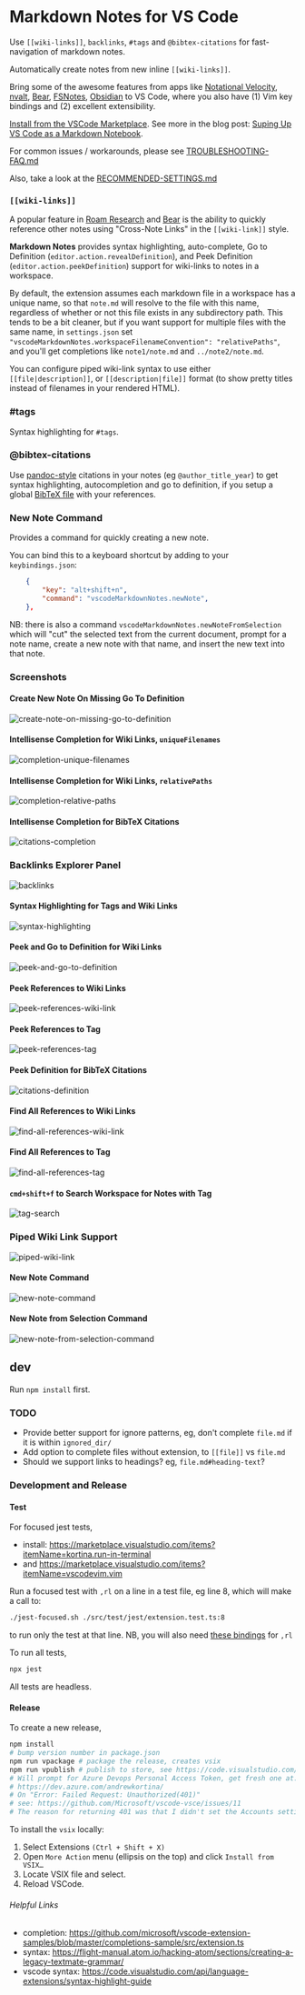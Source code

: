 # Markdown Notes for VS Code

Use `[[wiki-links]]`, `backlinks`, `#tags` and `@bibtex-citations` for fast-navigation of markdown notes.

Automatically create notes from new inline `[[wiki-links]]`.

Bring some of the awesome features from apps like [Notational Velocity](http://notational.net/), [nvalt](https://brettterpstra.com/projects/nvalt/), [Bear](https://bear.app/), [FSNotes](https://fsnot.es/), [Obsidian](https://obsidian.md/) to VS Code, where you also have (1) Vim key bindings and (2) excellent extensibility.

[Install from the VSCode Marketplace](https://marketplace.visualstudio.com/items?itemName=kortina.vscode-markdown-notes). See more in the blog post: [Suping Up VS Code as a Markdown Notebook](https://kortina.nyc/essays/suping-up-vs-code-as-a-markdown-notebook/).

For common issues / workarounds, please see [TROUBLESHOOTING-FAQ.md](https://github.com/kortina/vscode-markdown-notes/blob/master/TROUBLESHOOTING-FAQ.md)

Also, take a look at the [RECOMMENDED-SETTINGS.md](https://github.com/kortina/vscode-markdown-notes/blob/master/RECOMMENDED-SETTINGS.md)

### `[[wiki-links]]`

A popular feature in [Roam Research](https://roamresearch.com/) and [Bear](https://bear.app/) is the ability to quickly reference other notes using "Cross-Note Links" in the `[[wiki-link]]` style.

**Markdown Notes** provides syntax highlighting, auto-complete, Go to Definition (`editor.action.revealDefinition`), and Peek Definition (`editor.action.peekDefinition`) support for wiki-links to notes in a workspace.

By default, the extension assumes each markdown file in a workspace has a unique name, so that `note.md` will resolve to the file with this name, regardless of whether or not this file exists in any subdirectory path. This tends to be a bit cleaner, but if you want support for multiple files with the same name, in `settings.json` set `"vscodeMarkdownNotes.workspaceFilenameConvention": "relativePaths"`, and you'll get completions like `note1/note.md` and `../note2/note.md`.

You can configure piped wiki-link syntax to use either `[[file|description]]`, or `[[description|file]]` format (to show pretty titles instead of filenames in your rendered HTML).

### #tags

Syntax highlighting for `#tags`.

### @bibtex-citations

Use [pandoc-style](https://pandoc.org/MANUAL.html#extension-citations) citations in your notes (eg `@author_title_year`) to get syntax highlighting, autocompletion and go to definition, if you setup a global [BibTeX file](http://www.bibtex.org/Format/) with your references.

### New Note Command

Provides a command for quickly creating a new note.

You can bind this to a keyboard shortcut by adding to your `keybindings.json`:

```json
    {
        "key": "alt+shift+n",
        "command": "vscodeMarkdownNotes.newNote",
    },
```

NB: there is also a command `vscodeMarkdownNotes.newNoteFromSelection` which will "cut" the selected text from the current document, prompt for a note name, create a new note with that name, and insert the new text into that note.

### Screenshots

#### Create New Note On Missing Go To Definition

![create-note-on-missing-go-to-definition](https://github.com/kortina/vscode-markdown-notes/raw/master/demo/create-note-on-missing-go-to-definition.gif)

#### Intellisense Completion for Wiki Links, `uniqueFilenames`

![completion-unique-filenames](https://github.com/kortina/vscode-markdown-notes/raw/master/demo/completion-unique-filenames.gif)

#### Intellisense Completion for Wiki Links, `relativePaths`

![completion-relative-paths](https://github.com/kortina/vscode-markdown-notes/raw/master/demo/completion-relative-paths.gif)

#### Intellisense Completion for BibTeX Citations

![citations-completion](https://github.com/kortina/vscode-markdown-notes/raw/master/demo/citations-completion.png)

### Backlinks Explorer Panel

![backlinks](https://github.com/kortina/vscode-markdown-notes/raw/master/demo/backlinks.gif)

#### Syntax Highlighting for Tags and Wiki Links

![syntax-highlighting](https://github.com/kortina/vscode-markdown-notes/raw/master/demo/syntax-highlighting.png)

#### Peek and Go to Definition for Wiki Links

![peek-and-go-to-definition](https://github.com/kortina/vscode-markdown-notes/raw/master/demo/peek-and-go-to-definition.gif)

#### Peek References to Wiki Links

![peek-references-wiki-link](https://github.com/kortina/vscode-markdown-notes/raw/master/demo/peek-references-wiki-link.png)

#### Peek References to Tag

![peek-references-tag](https://github.com/kortina/vscode-markdown-notes/raw/master/demo/peek-references-tag.png)

#### Peek Definition for BibTeX Citations

![citations-definition](https://github.com/kortina/vscode-markdown-notes/raw/master/demo/citations-peek-definition.png)

#### Find All References to Wiki Links

![find-all-references-wiki-link](https://github.com/kortina/vscode-markdown-notes/raw/master/demo/find-all-references-wiki-link.png)

#### Find All References to Tag

![find-all-references-tag](https://github.com/kortina/vscode-markdown-notes/raw/master/demo/find-all-references-tag.png)

#### `cmd+shift+f` to Search Workspace for Notes with Tag

![tag-search](https://github.com/kortina/vscode-markdown-notes/raw/master/demo/tag-search.gif)

### Piped Wiki Link Support

![piped-wiki-link](https://github.com/kortina/vscode-markdown-notes/raw/master/demo/piped-wiki-link.png)

#### New Note Command

![new-note-command](https://github.com/kortina/vscode-markdown-notes/raw/master/demo/new-note-command.gif)

#### New Note from Selection Command

![new-note-from-selection-command](https://github.com/kortina/vscode-markdown-notes/raw/master/demo/new-note-from-selection-command.gif)

## dev

Run `npm install` first.

### TODO

- Provide better support for ignore patterns, eg, don't complete `file.md` if it is within `ignored_dir/`
- Add option to complete files without extension, to `[[file]]` vs `file.md`
- Should we support links to headings? eg, `file.md#heading-text`?

### Development and Release

#### Test

For focused jest tests,

- install: https://marketplace.visualstudio.com/items?itemName=kortina.run-in-terminal
- and https://marketplace.visualstudio.com/items?itemName=vscodevim.vim

Run a focused test with `,rl` on a line in a test file, eg line 8, which will make a call to:

```sh
./jest-focused.sh ./src/test/jest/extension.test.ts:8
```

to run only the test at that line. NB, you will also need [these bindings](https://github.com/kortina/dotfiles/blob/e03cea00427ebd3f306ae6a113658934037f7262/vscode/settings.json#L170) for `,rl`

To run all tests,

```sh
npx jest
```

All tests are headless.

#### Release

To create a new release,

```sh
npm install
# bump version number in package.json
npm run vpackage # package the release, creates vsix
npm run vpublish # publish to store, see https://code.visualstudio.com/api/working-with-extensions/publishing-extension
# Will prompt for Azure Devops Personal Access Token, get fresh one at:
# https://dev.azure.com/andrewkortina/
# On "Error: Failed Request: Unauthorized(401)"
# see: https://github.com/Microsoft/vscode-vsce/issues/11
# The reason for returning 401 was that I didn't set the Accounts setting to all accessible accounts.
```

To install the `vsix` locally:

1. Select Extensions `(Ctrl + Shift + X)`
2. Open `More Action` menu (ellipsis on the top) and click `Install from VSIX…`
3. Locate VSIX file and select.
4. Reload VSCode.

###### Helpful Links

- completion: https://github.com/microsoft/vscode-extension-samples/blob/master/completions-sample/src/extension.ts
- syntax: https://flight-manual.atom.io/hacking-atom/sections/creating-a-legacy-textmate-grammar/
- vscode syntax: https://code.visualstudio.com/api/language-extensions/syntax-highlight-guide
